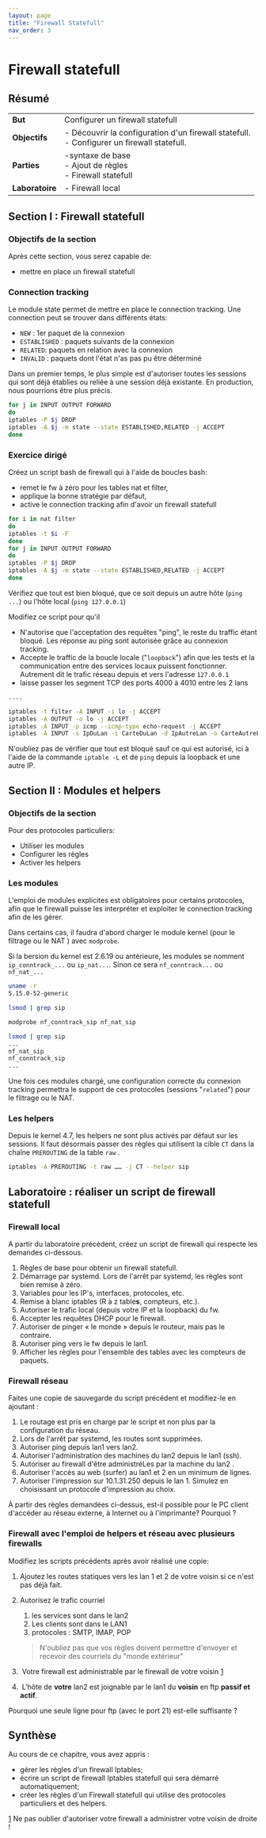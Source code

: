 ```yaml
---
layout: page
title: "Firewall Statefull"
nav_order: 3
---
```



# Firewall statefull

## Résumé

|                 |                                                              |
| --------------- | ------------------------------------------------------------ |
| **But**         | Configurer un firewall statefull                             |
| **Objectifs**   | - Découvrir la configuration d'un firewall statefull. <br />- Configurer un firewall statefull. |
| **Parties**     | -syntaxe de base<br />- Ajout de règles<br />- Firewall statefull |
| **Laboratoire** | - Firewall local                                             |

## Section I : Firewall statefull

### Objectifs de la section

Après cette section, vous serez capable de:

* mettre en place un firewall statefull

### Connection tracking

Le module state permet de mettre en place le connection tracking. Une connection peut se trouver dans différents états:

* `NEW` : 1er paquet de la connexion
* `ESTABLISHED` : paquets suivants de la connexion
* `RELATED`: paquets en relation avec la connexion
* `INVALID` : paquets dont l'état n'as pas pu être déterminé

Dans un premier temps, le plus simple est d'autoriser toutes les sessions qui sont déjà établies ou reliée à une session déjà existante. En production, nous pourrions être plus précis. 

```bash
for j in INPUT OUTPUT FORWARD
do
iptables -P $j DROP
iptables -A $j -m state --state ESTABLISHED,RELATED -j ACCEPT
done
```

### Exercice dirigé

Créez un script bash de firewall qui à l'aide de boucles bash:

* remet le fw à zéro pour les tables nat et filter,
* applique la bonne stratégie par défaut,
* active le connection tracking afin d'avoir un firewall statefull

```bash
for i in nat filter
do
iptables -t $i -F
done
for j in INPUT OUTPUT FORWARD
do
iptables -P $j DROP
iptables -A $j -m state --state ESTABLISHED,RELATED -j ACCEPT
done
```

Vérifiez que tout est bien bloqué, que ce soit depuis un autre hôte (`ping ...`) ou l'hôte local (`ping 127.0.0.1`)

Modifiez ce script pour qu'il

* N'autorise que l'acceptation des requêtes "ping", le reste du traffic étant bloqué. Les réponse au ping sont autorisée grâce au connexion tracking.
* Accepte le traffic de la boucle locale ("`loopback`") afin que les tests et la communication entre des services locaux puissent fonctionner. Autrement dit le trafic réseau depuis et vers l'adresse `127.0.0.1`
* laisse passer les segment TCP des ports 4000 à 4010 entre les 2 lans

```bash
....

iptables -t filter -A INPUT -i lo -j ACCEPT
iptables -A OUTPUT -o lo -j ACCEPT
iptables -A INPUT -p icmp --icmp-type echo-request -j ACCEPT
iptables -A INPUT -s IpDuLan -i CarteDuLan -d IpAutreLan -o CarteAutreLan -m tcp -p tcp --dport 4000:4010 -j ACCEPT 
```

N'oubliez pas de vérifier que tout est bloqué sauf ce qui est autorisé, ici à l'aide de la commande `iptable -L` et de `ping` depuis la loopback et une autre IP.

## Section II : Modules et helpers

### Objectifs de la section

Pour des protocoles particuliers:

* Utiliser les modules
* Configurer les règles
* Activer les helpers

### Les modules

L'emploi de modules explicites est obligatoires pour certains protocoles, afin que le firewall puisse les interpréter et exploiter le connection tracking afin de les gérer.

Dans certains cas, il faudra d'abord charger le module kernel (pour le filtrage ou le NAT ) avec `modprobe`.

Si la bersion du kernel est 2.6.19 ou antérieure, les modules se nomment `ip_conntrack_...` ou `ip_nat...`. Sinon ce sera `nf_conntrack...` ou `nf_nat_...`

```bash
uname -r
5.15.0-52-generic

lsmod | grep sip

modprobe nf_conntrack_sip nf_nat_sip

lsmod | grep sip
...
nf_nat_sip
nf_conntrack_sip
...
```

Une fois ces modules chargé, une configuration correcte du connexion tracking permettra le support de ces protocoles (sessions "`related`") pour le filtrage ou le NAT.

### Les helpers

Depuis le kernel 4.7, les helpers ne sont plus activés par défaut sur les sessions. Il faut désormais passer des règles qui utilisent la cible `CT` dans la chaîne `PREROUTING` de la table `raw` .

```bash
iptables -A PREROUTING -t raw …… -j CT --helper sip
```

## Laboratoire :  réaliser un script de firewall statefull

### Firewall local

A partir du laboratoire précédent, créez un script de firewall qui respecte les demandes ci-dessous.

1. Règles de base pour obtenir un firewall statefull.
2. Démarrage par systemd. Lors de l'arrêt par systemd, les règles sont bien remise à zéro.
3. Variables pour les IP's, interfaces, protocoles, etc.
4. Remise à blanc iptables (R à z table**s**, compteurs, etc.).
5. Autoriser le trafic local (depuis votre IP et la loopback) du fw.
6. Accepter les requêtes DHCP pour le firewall.
7. Autoriser de pinger « le monde » depuis le routeur, mais pas le contraire.
8. Autoriser ping vers le fw depuis le lan1.
9. Afficher les règles pour l'ensemble des tables avec les compteurs de paquets.

### Firewall réseau

Faites une copie de sauvegarde du script précédent et modifiez-le en ajoutant :

1. Le routage est pris en charge par le script et non plus par la configuration du réseau. 
2. Lors de l'arrêt par systemd, les routes sont supprimées.
3. Autoriser ping depuis lan1 vers lan2.
4. Autoriser l'administration des machines du lan2 depuis le lan1 (ssh).
5. Autoriser au firewall d'être administréLes par la machine du lan2  .
6. Autoriser l'accès au web (surfer) au lan1 et 2 en un minimum de lignes.
7. Autoriser l'impression sur 10.1.31.250 depuis le lan 1. Simulez en choisissant un protocole d'impression au choix.

À partir des règles demandées ci-dessus, est-il possible pour le PC client d'accéder au réseau externe, à Internet ou à l'imprimante? Pourquoi ?

### Firewall avec l'emploi de helpers et réseau avec plusieurs firewalls

Modifiez les scripts précédents après avoir réalisé une copie:

1.  Ajoutez les routes statiques vers les lan 1 et 2 de votre voisin si ce n'est pas déjà fait.

2. Autorisez le trafic courriel

   1. les services sont dans le lan2
   2. Les clients sont dans le LAN1
   3. protocoles : SMTP, IMAP, POP

   > N'oubliez pas que vos règles doivent permettre d'envoyer et recevoir des courriels du "monde extérieur"

3. ​	Votre firewall est administrable par le firewall de votre voisin [1](#sdfootnote1sym)

4. ​	L'hôte de **votre** lan2 est joignable par le lan1 du **voisin** en ftp **passif et actif**. 

Pourquoi une seule ligne pour ftp (avec le port 21) est-elle suffisante ?

## Synthèse

Au cours de ce chapitre, vous avez appris : 

* gérer les règles d'un firewall Iptables;
* écrire un script de firewall Iptables statefull qui sera démarré automatiquement;
* créer les règles d'un Firewall statefull qui utilise des protocoles particuliers et des helpers.

[1](#sdfootnote1anc) Ne pas oublier d'autoriser votre firewall a administrer votre voisin de droite !

